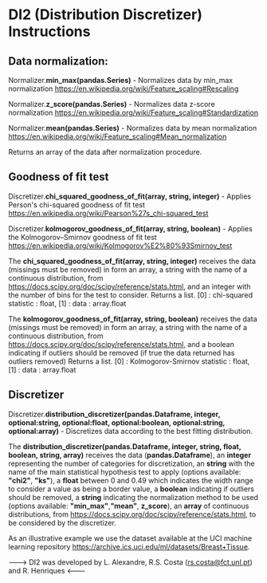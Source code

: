 # DI2 (Distribution Discretizer) Instructions

## Data normalization:

Normalizer.**min_max(pandas.Series)** - Normalizes data by min_max normalization https://en.wikipedia.org/wiki/Feature_scaling#Rescaling

Normalizer.**z_score(pandas.Series)** - Normalizes data z-score normalization https://en.wikipedia.org/wiki/Feature_scaling#Standardization

Normalizer.**mean(pandas.Series)** - Normalizes data by mean normalization https://en.wikipedia.org/wiki/Feature_scaling#Mean_normalization

Returns an array of the data after normalization procedure.

## Goodness of fit test

Discretizer.**chi_squared_goodness_of_fit(array, string, integer)** - Applies Person's chi-squared goodness of fit test https://en.wikipedia.org/wiki/Pearson%27s_chi-squared_test

Discretizer.**kolmogorov_goodness_of_fit(array, string, boolean)** - Applies the Kolmogorov–Smirnov goodness of fit test https://en.wikipedia.org/wiki/Kolmogorov%E2%80%93Smirnov_test

The **chi_squared_goodness_of_fit(array, string, integer)** receives the data (missings must be removed) in form an array, a string with the name of a continuous distribution, from https://docs.scipy.org/doc/scipy/reference/stats.html, and an integer with the number of bins for the test to consider.
Returns a list. [0] : chi-squared statistic : float, [1] : data : array.float

The **kolmogorov_goodness_of_fit(array, string, boolean)** receives the data (missings must be removed) in form an array, a string with the name of a continuous distribution, from https://docs.scipy.org/doc/scipy/reference/stats.html, and a boolean indicating if outliers should be removed (if true the data returned has outliers removed)
Returns a list. [0] : Kolmogorov-Smirnov statistic : float, [1] : data : array.float

## Discretizer

Discretizer.**distribution_discretizer(pandas.Dataframe, integer, optional:string, optional:float, optional:boolean, optional:string, optional:array)** - Discretizes data according to the best fitting distribution.

The **distribution_discretizer(pandas.Dataframe, integer, string, float, boolean, string, array)** receives the data (**pandas.Dataframe**), an **integer** representing the number of categories for discretization, an **string** with the name of the main statistical hypothesis test to apply (options available: **"chi2"**, **"ks"**), a **float** between 0 and 0.49 which indicates the width range to consider a value as being a border value, a **boolean** indicating if outliers should be removed, a **string**  indicating the normalization method to be used (options available: **"min_max"**,**"mean"**, **z_score**), an **array** of continuous distributions, from https://docs.scipy.org/doc/scipy/reference/stats.html, to be considered by the discretizer.

As an illustrative example we use the dataset available at the UCI machine learning repository https://archive.ics.uci.edu/ml/datasets/Breast+Tissue.

---> DI2 was developed by L. Alexandre, R.S. Costa (rs.costa@fct.unl.pt) and R. Henriques <---
